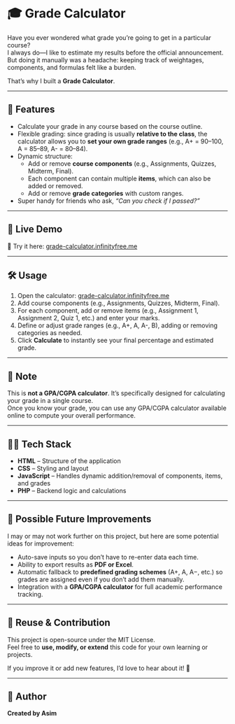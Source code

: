 # 🎓 Grade Calculator  

Have you ever wondered what grade you’re going to get in a particular course?  
I always do—I like to estimate my results before the official announcement. But doing it manually was a headache: keeping track of weightages, components, and formulas felt like a burden.  

That’s why I built a **Grade Calculator**.  

---

## 📌 Features  
- Calculate your grade in any course based on the course outline.  
- Flexible grading: since grading is usually **relative to the class**, the calculator allows you to **set your own grade ranges** (e.g., A+ = 90–100, A = 85–89, A- = 80–84).  
- Dynamic structure:  
  - Add or remove **course components** (e.g., Assignments, Quizzes, Midterm, Final).  
  - Each component can contain multiple **items**, which can also be added or removed.  
  - Add or remove **grade categories** with custom ranges.  
- Super handy for friends who ask, *“Can you check if I passed?”*  

---

## 🚀 Live Demo  
🔗 Try it here: [grade-calculator.infinityfree.me](http://grade-calculator.infinityfree.me)  

---

## 🛠️ Usage  

1. Open the calculator: [grade-calculator.infinityfree.me](http://grade-calculator.infinityfree.me)  
2. Add course components (e.g., Assignments, Quizzes, Midterm, Final).  
3. For each component, add or remove items (e.g., Assignment 1, Assignment 2, Quiz 1, etc.) and enter your marks.  
4. Define or adjust grade ranges (e.g., A+, A, A-, B), adding or removing categories as needed.  
5. Click **Calculate** to instantly see your final percentage and estimated grade.  

---

## 📝 Note  
This is **not a GPA/CGPA calculator**. It’s specifically designed for calculating your grade in a single course.  
Once you know your grade, you can use any GPA/CGPA calculator available online to compute your overall performance.  

---

## 🧑‍💻 Tech Stack  
- **HTML** – Structure of the application  
- **CSS** – Styling and layout  
- **JavaScript** – Handles dynamic addition/removal of components, items, and grades  
- **PHP** – Backend logic and calculations  

---

## 🔮 Possible Future Improvements  
I may or may not work further on this project, but here are some potential ideas for improvement:  
- Auto-save inputs so you don’t have to re-enter data each time.  
- Ability to export results as **PDF or Excel**.  
- Automatic fallback to **predefined grading schemes** (A+, A, A−, etc.) so grades are assigned even if you don’t add them manually.  
- Integration with a **GPA/CGPA calculator** for full academic performance tracking.

---

## 🔧 Reuse & Contribution  
This project is open-source under the MIT License.  
Feel free to **use, modify, or extend** this code for your own learning or projects.  

If you improve it or add new features, I’d love to hear about it! 🚀  

---

## 👤 Author  
**Created by Asim**  
